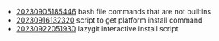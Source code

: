 - [20230905185446](/zet/20230905185446/README.md) bash file commands that are not builtins
- [20230916132320](/zet/20230916132320/README.md) script to get platform install command
- [20230922051930](/zet/20230922051930/README.md) lazygit interactive install script
